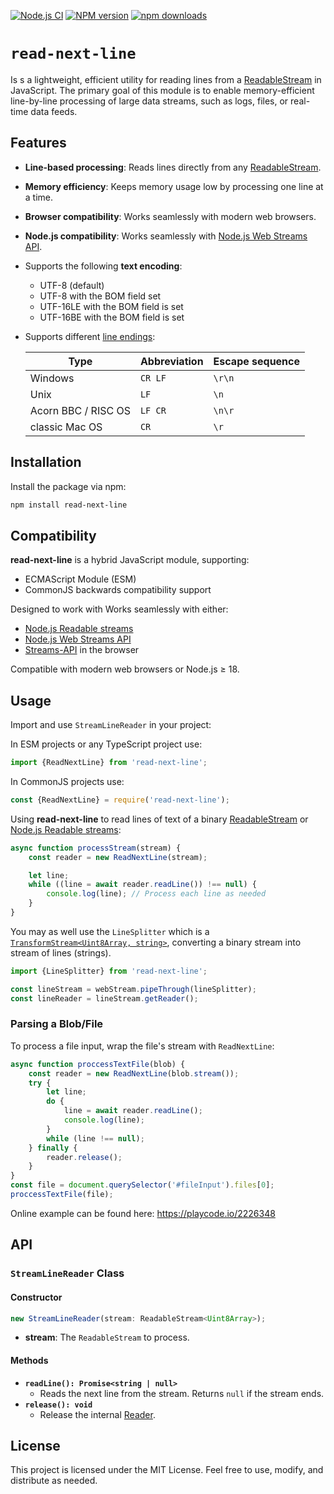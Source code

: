 [![Node.js CI](https://github.com/Borewit/read-next-line/actions/workflows/nodejs-ci.yml/badge.svg)](https://github.com/Borewit/read-next-line/actions/workflows/nodejs-ci.yml)
[![NPM version](https://img.shields.io/npm/v/read-next-line.svg)](https://npmjs.org/package/read-next-line)
[![npm downloads](http://img.shields.io/npm/dm/read-next-line.svg)](https://npmcharts.com/compare/read-next-line)

# `read-next-line`
Is s a lightweight, efficient utility for reading lines from a [ReadableStream](https://developer.mozilla.org/docs/Web/API/ReadableStream) in JavaScript.
The primary goal of this module is to enable memory-efficient line-by-line processing of large data streams,
such as logs, files, or real-time data feeds.

## Features

- **Line-based processing**: Reads lines directly from any [ReadableStream](https://developer.mozilla.org/docs/Web/API/ReadableStream).
- **Memory efficiency**: Keeps memory usage low by processing one line at a time.
- **Browser compatibility**: Works seamlessly with modern web browsers.
- **Node.js compatibility**: Works seamlessly with [Node.js Web Streams API](https://nodejs.org/api/webstreams.html#web-streams-api).
- Supports the following **text encoding**:
  - UTF-8 (default)
  - UTF-8 with the BOM field set
  - UTF-16LE with the BOM field is set
  - UTF-16BE with the BOM field is set
- Supports different [line endings](https://en.wikipedia.org/wiki/Newline):

  | Type                | Abbreviation | Escape sequence |
  |---------------------|--------------|-----------------|
  | Windows             | `CR LF`      | `\r\n`          |
  | Unix                | `LF`         | `\n`            |
  | Acorn BBC / RISC OS | `LF CR`      | `\n\r`          |
  | classic Mac OS      | `CR`         | `\r`            |

## Installation

Install the package via npm:

```bash
npm install read-next-line
```

## Compatibility

**read-next-line** is a hybrid JavaScript module, supporting:
- ECMAScript Module (ESM)
- CommonJS backwards compatibility support

Designed to work with Works seamlessly with either:
- [Node.js Readable streams](https://nodejs.org/api/stream.html#readable-streams)
- [Node.js Web Streams API](https://nodejs.org/api/webstreams.html#web-streams-api)
- [Streams-API](https://developer.mozilla.org/docs/Web/API/Streams_API) in the browser

Compatible with modern web browsers or Node.js ≥ 18.

## Usage

Import and use `StreamLineReader` in your project:

In ESM projects or any TypeScript project use:
```js
import {ReadNextLine} from 'read-next-line';
```

In CommonJS projects use:
```js
const {ReadNextLine} = require('read-next-line');
```

Using **read-next-line** to read lines of text of a binary [ReadableStream](https://developer.mozilla.org/docs/Web/API/ReadableStream) or [Node.js Readable streams](https://nodejs.org/api/stream.html#readable-streams):
```js
async function processStream(stream) {
	const reader = new ReadNextLine(stream);

	let line;
	while ((line = await reader.readLine()) !== null) {
		console.log(line); // Process each line as needed
	}
}
```

You may as well use the `LineSplitter` which is a [`TransformStream<Uint8Array, string>`](https://developer.mozilla.org/docs/Web/API/TransformStream),
converting a binary stream into stream of lines (strings).

```js
import {LineSplitter} from 'read-next-line';

const lineStream = webStream.pipeThrough(lineSplitter);
const lineReader = lineStream.getReader();
```

### Parsing a Blob/File

To process a file input, wrap the file's stream with `ReadNextLine`:

```js
async function proccessTextFile(blob) {
	const reader = new ReadNextLine(blob.stream());
	try {
		let line;
		do {
			line = await reader.readLine();
			console.log(line);
		}
		while (line !== null);
	} finally {
		reader.release();
	}
}
const file = document.querySelector('#fileInput').files[0];
proccessTextFile(file);
```

Online example can be found here: https://playcode.io/2226348

## API

### `StreamLineReader` Class

#### Constructor

```ts
new StreamLineReader(stream: ReadableStream<Uint8Array>);
```

- **stream**: The `ReadableStream` to process.

#### Methods

- **`readLine(): Promise<string | null>`**
	- Reads the next line from the stream. Returns `null` if the stream ends.
- **`release(): void`**
    - Release the internal [Reader](https://developer.mozilla.org/docs/Web/API/ReadableStreamDefaultReader/releaseLock).


## License

This project is licensed under the MIT License. Feel free to use, modify, and distribute as needed.
